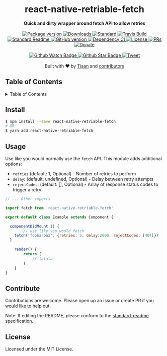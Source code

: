 <h1 align="center">react-native-retriable-fetch</h1>
<div align="center">
  <strong>Quick and dirty wrapper around fetch API to allow retries</strong>
</div>
<br>
<div align="center">
  <a href="https://npmjs.org/package/react-native-retriable-fetch">
    <img src="https://img.shields.io/npm/v/react-native-retriable-fetch.svg?style=flat-square" alt="Package version" />
  </a>
  <a href="https://npmjs.org/package/react-native-retriable-fetch">
  <img src="https://img.shields.io/npm/dm/react-native-retriable-fetch.svg?style=flat-square" alt="Downloads" />
  </a>
  <a href="https://github.com/feross/standard">
    <img src="https://img.shields.io/badge/code%20style-standard-brightgreen.svg?style=flat-square" alt="Standard" />
  </a>
  <a href="https://travis-ci.org/tiaanduplessis/react-native-retriable-fetch">
    <img src="https://img.shields.io/travis/tiaanduplessis/react-native-retriable-fetch.svg?style=flat-square" alt="Travis Build" />
  </a>
  <a href="https://github.com/RichardLitt/standard-readme)">
    <img src="https://img.shields.io/badge/standard--readme-OK-green.svg?style=flat-square" alt="Standard Readme" />
  </a>
  <a href="https://badge.fury.io/gh/tiaanduplessis%2Freact-native-retriable-fetch">
    <img src="https://badge.fury.io/gh/tiaanduplessis%2Freact-native-retriable-fetch.svg?style=flat-square" alt="GitHub version" />
  </a>
  <a href="https://dependencyci.com/github/tiaanduplessis/react-native-retriable-fetch">
    <img src="https://dependencyci.com/github/tiaanduplessis/react-native-retriable-fetch/badge?style=flat-square" alt="Dependency CI" />
  </a>
  <a href="https://github.com/tiaanduplessis/react-native-retriable-fetch/blob/master/LICENSE">
    <img src="https://img.shields.io/npm/l/react-native-retriable-fetch.svg?style=flat-square" alt="License" />
  </a>
  <a href="http://makeapullrequest.com">
    <img src="https://img.shields.io/badge/PRs-welcome-brightgreen.svg?style=flat-square" alt="PRs" />
  </a>
  <a href="https://www.paypal.me/tiaanduplessis/1">
    <img src="https://img.shields.io/badge/$-support-green.svg?style=flat-square" alt="Donate" />
  </a>
</div>
<br>
<div align="center">
  <a href="https://github.com/tiaanduplessis/react-native-retriable-fetch/watchers">
    <img src="https://img.shields.io/github/watchers/tiaanduplessis/react-native-retriable-fetch.svg?style=social" alt="Github Watch Badge" />
  </a>
  <a href="https://github.com/tiaanduplessis/react-native-retriable-fetch/stargazers">
    <img src="https://img.shields.io/github/stars/tiaanduplessis/react-native-retriable-fetch.svg?style=social" alt="Github Star Badge" />
  </a>
  <a href="https://twitter.com/intent/tweet?text=Check%20out%20react-native-retriable-fetch!%20https://github.com/tiaanduplessis/react-native-retriable-fetch%20%F0%9F%91%8D">
    <img src="https://img.shields.io/twitter/url/https/github.com/tiaanduplessis/react-native-retriable-fetch.svg?style=social" alt="Tweet" />
  </a>
</div>
<br>
<div align="center">
  Built with ❤︎ by <a href="tiaan.beer">Tiaan</a> and <a href="https://github.com/tiaanduplessis/react-native-retriable-fetch/graphs/contributors">contributors</a>
</div>

<h2>Table of Contents</h2>
<details>
  <summary>Table of Contents</summary>
  <li><a href="#install">Install</a></li>
  <li><a href="#usage">Usage</a></li>
  <li><a href="#contribute">Contribute</a></li>
  <li><a href="#license">License</a></li>
</details>

## Install

```sh
$ npm install --save react-native-retriable-fetch
# OR
$ yarn add react-native-retriable-fetch
```

## Usage

Use like you would normally use the `fetch` API. This module adds additional options:

- `retries` (default: 1, Optional) - Number of retries to perform
- `delay`: (default: undefined, Optional) - Delay between retry attempts
- `rejectCodes`: (default: [], Optional) - Array of response status codes to trigger a retry

```js
// ... Other imports

import fetch from 'react-native-retriable-fetch'

export default class Example extends Component {

  componentDidMount () {
		// Use like you would fetch
    fetch('foobarbaz', {retries: 5, delay:2000, rejectCodes: [404]})
  }

	render() {
		return (
			// lalala
		)
	}
}
```

## Contribute

Contributions are welcome. Please open up an issue or create PR if you would like to help out.

Note: If editing the README, please conform to the [standard-readme](https://github.com/RichardLitt/standard-readme) specification.

## License

Licensed under the MIT License.
